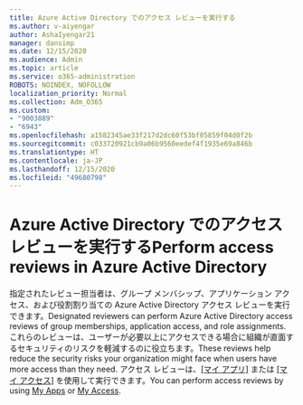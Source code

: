 ```yaml
---
title: Azure Active Directory でのアクセス レビューを実行する
ms.author: v-aiyengar
author: AshaIyengar21
manager: dansimp
ms.date: 12/15/2020
ms.audience: Admin
ms.topic: article
ms.service: o365-administration
ROBOTS: NOINDEX, NOFOLLOW
localization_priority: Normal
ms.collection: Adm_O365
ms.custom:
- "9003889"
- "6943"
ms.openlocfilehash: a1582345ae33f217d2dc60f53bf05859f04d0f2b
ms.sourcegitcommit: c033720921cb9a06b9560eedef4f1935e69a846b
ms.translationtype: HT
ms.contentlocale: ja-JP
ms.lasthandoff: 12/15/2020
ms.locfileid: "49680798"
---
```

# <a name="perform-access-reviews-in-azure-active-directory"></a><span data-ttu-id="bcb65-102">Azure Active Directory でのアクセス レビューを実行する</span><span class="sxs-lookup"><span data-stu-id="bcb65-102">Perform access reviews in Azure Active Directory</span></span>

<span data-ttu-id="bcb65-103">指定されたレビュー担当者は、グループ メンバシップ、アプリケーション アクセス、および役割割り当ての Azure Active Directory アクセス レビューを実行できます。</span><span class="sxs-lookup"><span data-stu-id="bcb65-103">Designated reviewers can perform Azure Active Directory access reviews of group memberships, application access, and role assignments.</span></span> <span data-ttu-id="bcb65-104">これらのレビューは、ユーザーが必要以上にアクセスできる場合に組織が直面するセキュリティのリスクを軽減するのに役立ちます。</span><span class="sxs-lookup"><span data-stu-id="bcb65-104">These reviews help reduce the security risks your organization might face when users have more access than they need.</span></span> <span data-ttu-id="bcb65-105">アクセス レビューは、[[マイ アプリ]](https://go.microsoft.com/fwlink/?linkid=2134605) または [[マイ アクセス]](https://go.microsoft.com/fwlink/?linkid=2134505) を使用して実行できます。</span><span class="sxs-lookup"><span data-stu-id="bcb65-105">You can perform access reviews by using [My Apps](https://go.microsoft.com/fwlink/?linkid=2134605) or [My Access](https://go.microsoft.com/fwlink/?linkid=2134505).</span></span>